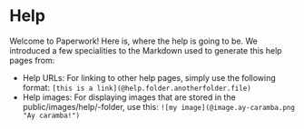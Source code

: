 # Help

Welcome to Paperwork! Here is, where the help is going to be. We introduced a few specialities to the Markdown used to generate this help pages from:

* Help URLs: For linking to other help pages, simply use the following format: `[this is a link](@help.folder.anotherfolder.file)`
* Help images: For displaying images that are stored in the public/images/help/-folder, use this: `![my image](@image.ay-caramba.png "Ay caramba!")`
